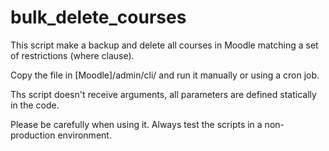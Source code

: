 # bulk_delete_courses

This script make a backup and delete all courses in Moodle matching a set of restrictions (where clause).

Copy the file in [Moodle]/admin/cli/ and run it manually or using a cron job.

Ths script doesn't receive arguments, all parameters are defined statically in the code.

Please be carefully when using it. Always test the scripts in a non-production environment.

